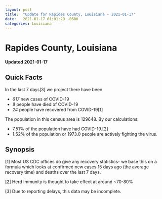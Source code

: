 ```yaml
---
layout: post
title:  "Update for Rapides County, Louisiana - 2021-01-17"
date:   2021-01-17 01:01:29 -0600
categories: Louisiana
---
```


# Rapides County, Louisiana
#### Updated 2021-01-17

## Quick Facts

In the last 7 days[3] we project there have been
- *617* new cases of COVID-19
- *8* people have died of COVID-19
- *24* people have recovered from COVID-19[1]

The population in this census area is 129648. By our calculations:
- 7.51% of the population have had COVID-19.[2]
- 1.52% of the population or 1973.0 people are actively fighting the virus.

## Synopsis




[1] Most US CDC offices do give any recovery statistics- we base this on a formula which looks at confirmed new cases
15 days ago (the average recovery time) and deaths over the last 7 days.

[2] Herd Immunity is thought to take effect at around ~70-80%

[3] Due to reporting delays, this data may be incomplete.
 
    